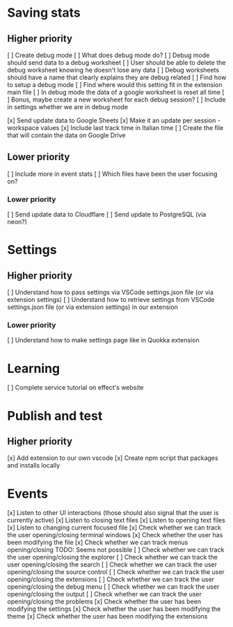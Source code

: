 # Saving stats

## Higher priority

[ ] Create debug mode
[ ] What does debug mode do?
[ ] Debug mode should send data to a debug worksheet
[ ] User should be able to delete the debug worksheet knowing he doesn't lose any data
[ ] Debug worksheets should have a name that clearly explains they are debug related
[ ] Find how to setup a debug mode
[ ] Find where would this setting fit in the extension main file
[ ] In debug mode the data of a google worksheet is reset all time
[ ] Bonus, maybe create a new worksheet for each debug session?
[ ] Include in settings whether we are in debug mode

[x] Send update data to Google Sheets
[x] Make it an update per session - workspace values
[x] Include last track time in Italian time
[ ] Create the file that will contain the data on Google Drive

## Lower priority

[ ] Include more in event stats
[ ] Which files have been the user focusing on?

### Lower priority

[ ] Send update data to Cloudflare
[ ] Send update to PostgreSQL (via neon?)

# Settings

## Higher priority

[ ] Understand how to pass settings via VSCode settings.json file (or via extension settings)
[ ] Understand how to retrieve settings from VSCode settings.json file (or via extension settings) in our extension

### Lower priority

[ ] Understand how to make settings page like in Quokka extension

# Learning

[ ] Complete service tutorial on effect's website

# Publish and test

## Higher priority

[x] Add extension to our own vscode
[x] Create npm script that packages and installs locally

# Events

[x] Listen to other UI interactions (those should also signal that the user is currently active)
[x] Listen to closing text files
[x] Listen to opening text files
[x] Listen to changing current focused file
[x] Check whether we can track the user opening/closing terminal windows
[x] Check whether the user has been modifying the file
[x] Check whether we can track menus opening/closing
TODO: Seems not possible
[ ] Check whether we can track the user opening/closing the explorer
[ ] Check whether we can track the user opening/closing the search
[ ] Check whether we can track the user opening/closing the source control
[ ] Check whether we can track the user opening/closing the extensions
[ ] Check whether we can track the user opening/closing the debug menu
[ ] Check whether we can track the user opening/closing the output
[ ] Check whether we can track the user opening/closing the problems
[x] Check whether the user has been modifying the settings
[x] Check whether the user has been modifying the theme
[x] Check whether the user has been modifying the extensions
